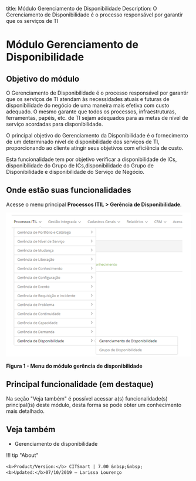 title: Módulo Gerenciamento de Disponibilidade
Description: O Gerenciamento de Disponibilidade é o processo responsável por garantir que os serviços de TI 
# Módulo Gerenciamento de Disponibilidade

Objetivo do módulo
---------------------

O Gerenciamento de Disponibilidade é o processo responsável por garantir que os serviços de TI 
atendam às necessidades atuais e futuras de disponibilidade do negócio de uma maneira mais 
efetiva com custo adequado. O mesmo garante que todos os processos, infraestruturas, ferramentas,
papéis, etc. de TI sejam adequados para as metas de nível de serviço acordadas para disponibilidade.

O principal objetivo do Gerenciamento da Disponibilidade é o fornecimento de um determinado nível de
disponibilidade dos serviços de TI, proporcionando ao cliente atingir seus objetivos
com eficiência de custo.

Esta funcionalidade tem por objetivo verificar a disponibilidade de ICs, disponibilidade do 
Grupo de ICs,disponibilidade do Grupo de Disponibilidade e disponibilidade do 
Serviço de Negócio.

Onde estão suas funcionalidades
---------------------------------

Acesse o menu principal **Processos ITIL > Gerência de Disponibilidade**.

![Menu](images/modulo-disp.png)

**Figura 1 - Menu do módulo gerência de disponibilidade**

Principal funcionalidade (em destaque)
----------------------------------------

Na seção "Veja também" é possível acessar a(s) funcionalidade(s)
principal(is) deste módulo, desta forma se pode obter um conhecimento mais detalhado.

Veja também
-------------

- Gerenciamento de disponibilidade

!!! tip "About"

    <b>Product/Version:</b> CITSmart | 7.00 &nbsp;&nbsp;
    <b>Updated:</b>07/10/2019 – Larissa Lourenço
